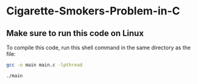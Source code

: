 # Cigarette-Smokers-Problem-in-C
## Make sure to run this code on Linux
To compile this code, run this shell command in the same directory as the file:
```bash
gcc -o main main.c -lpthread
``` 
```bash
./main
``` 
